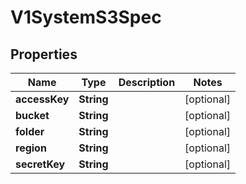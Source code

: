 # V1SystemS3Spec

## Properties
Name | Type | Description | Notes
------------ | ------------- | ------------- | -------------
**accessKey** | **String** |  |  [optional]
**bucket** | **String** |  |  [optional]
**folder** | **String** |  |  [optional]
**region** | **String** |  |  [optional]
**secretKey** | **String** |  |  [optional]
